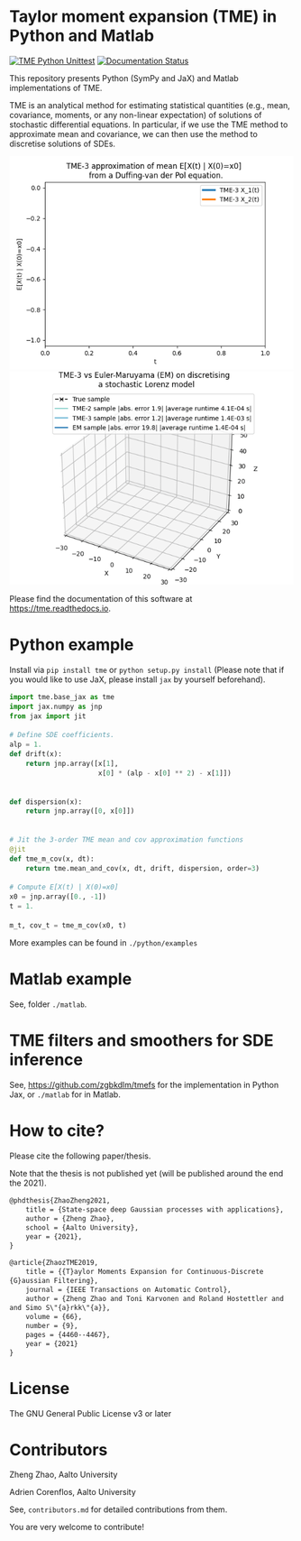 # Taylor moment expansion (TME) in Python and Matlab

[![TME Python Unittest](https://github.com/zgbkdlm/tme/actions/workflows/unittest_py.yml/badge.svg)](https://github.com/zgbkdlm/tme/actions/workflows/unittest_py.yml)
[![Documentation Status](https://readthedocs.org/projects/tme/badge/?version=latest)](https://tme.readthedocs.io/en/latest/?badge=latest)

This repository presents Python (SymPy and JaX) and Matlab implementations of TME. 

TME is an analytical method for estimating statistical quantities (e.g., mean, covariance, moments, or any non-linear expectation) of solutions of stochastic differential equations. In particular, if we use the TME method to approximate mean and covariance, we can then use the method to discretise solutions of SDEs.

![TME-3 mean approximation for a Duffing-van der Pol equation](docs/source/figs/index_tme_duffing.gif)
![TME- discretisation of a stochastic Lorenz model](docs/source/figs/lorenz_anime.gif)

Please find the documentation of this software at https://tme.readthedocs.io.

# Python example

Install via `pip install tme` or `python setup.py install` (Please note that if you would like to use JaX, please 
install `jax` by yourself beforehand).

```python
import tme.base_jax as tme
import jax.numpy as jnp
from jax import jit

# Define SDE coefficients.
alp = 1.
def drift(x):
    return jnp.array([x[1],
                      x[0] * (alp - x[0] ** 2) - x[1]])


def dispersion(x):
    return jnp.array([0, x[0]])


# Jit the 3-order TME mean and cov approximation functions
@jit
def tme_m_cov(x, dt):
    return tme.mean_and_cov(x, dt, drift, dispersion, order=3)

# Compute E[X(t) | X(0)=x0]
x0 = jnp.array([0., -1])
t = 1.

m_t, cov_t = tme_m_cov(x0, t)
```

More examples can be found in `./python/examples`

# Matlab example

See, folder `./matlab`. 

# TME filters and smoothers for SDE inference

See, https://github.com/zgbkdlm/tmefs for the implementation in Python Jax, or `./matlab` for in Matlab.

# How to cite?

Please cite the following paper/thesis.

Note that the thesis is not published yet (will be published around the end the 2021).

```
@phdthesis{ZhaoZheng2021,
	title = {State-space deep Gaussian processes with applications},
	author = {Zheng Zhao},
	school = {Aalto University},
	year = {2021},
}
```

```
@article{ZhaozTME2019,
	title = {{T}aylor Moments Expansion for Continuous-Discrete {G}aussian Filtering},
	journal = {IEEE Transactions on Automatic Control},
	author = {Zheng Zhao and Toni Karvonen and Roland Hostettler and and Simo S\"{a}rkk\"{a}},
	volume = {66},
	number = {9},
	pages = {4460--4467},
	year = {2021}
}
```

# License

The GNU General Public License v3 or later

# Contributors

Zheng Zhao, Aalto University

Adrien Corenflos, Aalto University

See, `contributors.md` for detailed contributions from them.

You are very welcome to contribute!
